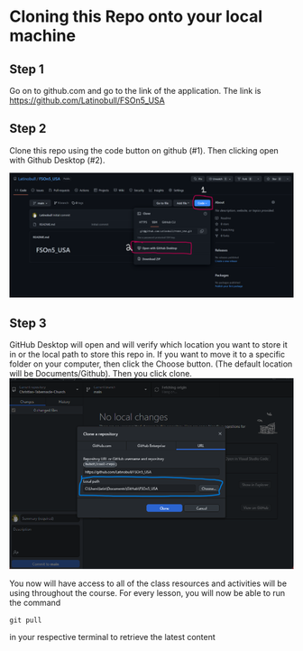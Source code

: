# Cloning this Repo onto your local machine

## Step 1

Go on to github.com and go to the link of the application. The link is https://github.com/Latinobull/FSOn5_USA

## Step 2

Clone this repo using the code button on github (#1). Then clicking open with Github Desktop (#2).

<img src='./assets/GHClone.png'/>

## Step 3
GitHub Desktop will open and will verify which location you want to store it in or the local path to store this repo in. If you want to move it to a specific folder on your computer, then click the Choose button. (The default location will be Documents/Github).
Then you click clone.
<img src='./assets/GHApp.png'/>

You now will have access to all of the class resources and activities will be using throughout the course. For every lesson, you will now be able to run the command

```
git pull
```
in your respective terminal to retrieve the latest content